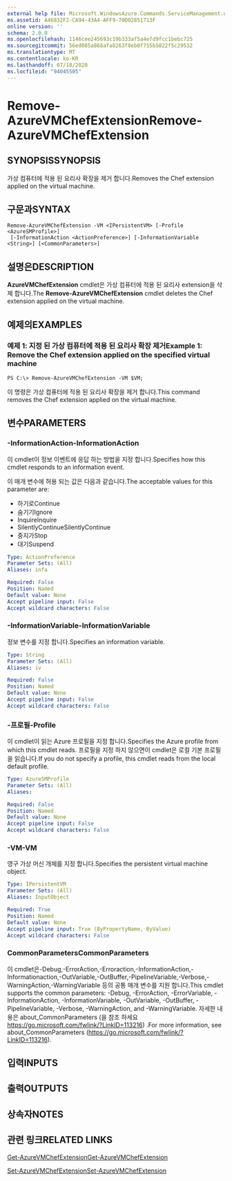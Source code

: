 ```yaml
---
external help file: Microsoft.WindowsAzure.Commands.ServiceManagement.dll-Help.xml
ms.assetid: A46832F2-CA94-43A4-AFF9-70D02851713F
online version: ''
schema: 2.0.0
ms.openlocfilehash: 1146cee245693c19b333af5a4efd9fcc1bebc725
ms.sourcegitcommit: 56ed085a868afa8263f8eb0f755b5822f5c29532
ms.translationtype: MT
ms.contentlocale: ko-KR
ms.lasthandoff: 07/18/2020
ms.locfileid: "94045505"
---
```

# <span data-ttu-id="734f3-101">Remove-AzureVMChefExtension</span><span class="sxs-lookup"><span data-stu-id="734f3-101">Remove-AzureVMChefExtension</span></span>

## <span data-ttu-id="734f3-102">SYNOPSIS</span><span class="sxs-lookup"><span data-stu-id="734f3-102">SYNOPSIS</span></span>
<span data-ttu-id="734f3-103">가상 컴퓨터에 적용 된 요리사 확장을 제거 합니다.</span><span class="sxs-lookup"><span data-stu-id="734f3-103">Removes the Chef extension applied on the virtual machine.</span></span>

## <span data-ttu-id="734f3-104">구문과</span><span class="sxs-lookup"><span data-stu-id="734f3-104">SYNTAX</span></span>

```
Remove-AzureVMChefExtension -VM <IPersistentVM> [-Profile <AzureSMProfile>]
 [-InformationAction <ActionPreference>] [-InformationVariable <String>] [<CommonParameters>]
```

## <span data-ttu-id="734f3-105">설명은</span><span class="sxs-lookup"><span data-stu-id="734f3-105">DESCRIPTION</span></span>
<span data-ttu-id="734f3-106">**AzureVMChefExtension** cmdlet은 가상 컴퓨터에 적용 된 요리사 extension을 삭제 합니다.</span><span class="sxs-lookup"><span data-stu-id="734f3-106">The **Remove-AzureVMChefExtension** cmdlet deletes the Chef extension applied on the virtual machine.</span></span>

## <span data-ttu-id="734f3-107">예제의</span><span class="sxs-lookup"><span data-stu-id="734f3-107">EXAMPLES</span></span>

### <span data-ttu-id="734f3-108">예제 1: 지정 된 가상 컴퓨터에 적용 된 요리사 확장 제거</span><span class="sxs-lookup"><span data-stu-id="734f3-108">Example 1: Remove the Chef extension applied on the specified virtual machine</span></span>
```
PS C:\> Remove-AzureVMChefExtension -VM $VM;
```

<span data-ttu-id="734f3-109">이 명령은 가상 컴퓨터에 적용 된 요리사 확장을 제거 합니다.</span><span class="sxs-lookup"><span data-stu-id="734f3-109">This command removes the Chef extension applied on the virtual machine.</span></span>

## <span data-ttu-id="734f3-110">변수</span><span class="sxs-lookup"><span data-stu-id="734f3-110">PARAMETERS</span></span>

### <span data-ttu-id="734f3-111">-InformationAction</span><span class="sxs-lookup"><span data-stu-id="734f3-111">-InformationAction</span></span>
<span data-ttu-id="734f3-112">이 cmdlet이 정보 이벤트에 응답 하는 방법을 지정 합니다.</span><span class="sxs-lookup"><span data-stu-id="734f3-112">Specifies how this cmdlet responds to an information event.</span></span>

<span data-ttu-id="734f3-113">이 매개 변수에 허용 되는 값은 다음과 같습니다.</span><span class="sxs-lookup"><span data-stu-id="734f3-113">The acceptable values for this parameter are:</span></span>

- <span data-ttu-id="734f3-114">하기로</span><span class="sxs-lookup"><span data-stu-id="734f3-114">Continue</span></span>
- <span data-ttu-id="734f3-115">숨기기</span><span class="sxs-lookup"><span data-stu-id="734f3-115">Ignore</span></span>
- <span data-ttu-id="734f3-116">Inquire</span><span class="sxs-lookup"><span data-stu-id="734f3-116">Inquire</span></span>
- <span data-ttu-id="734f3-117">SilentlyContinue</span><span class="sxs-lookup"><span data-stu-id="734f3-117">SilentlyContinue</span></span>
- <span data-ttu-id="734f3-118">중지가</span><span class="sxs-lookup"><span data-stu-id="734f3-118">Stop</span></span>
- <span data-ttu-id="734f3-119">대기</span><span class="sxs-lookup"><span data-stu-id="734f3-119">Suspend</span></span>

```yaml
Type: ActionPreference
Parameter Sets: (All)
Aliases: infa

Required: False
Position: Named
Default value: None
Accept pipeline input: False
Accept wildcard characters: False
```

### <span data-ttu-id="734f3-120">-InformationVariable</span><span class="sxs-lookup"><span data-stu-id="734f3-120">-InformationVariable</span></span>
<span data-ttu-id="734f3-121">정보 변수를 지정 합니다.</span><span class="sxs-lookup"><span data-stu-id="734f3-121">Specifies an information variable.</span></span>

```yaml
Type: String
Parameter Sets: (All)
Aliases: iv

Required: False
Position: Named
Default value: None
Accept pipeline input: False
Accept wildcard characters: False
```

### <span data-ttu-id="734f3-122">-프로필</span><span class="sxs-lookup"><span data-stu-id="734f3-122">-Profile</span></span>
<span data-ttu-id="734f3-123">이 cmdlet이 읽는 Azure 프로필을 지정 합니다.</span><span class="sxs-lookup"><span data-stu-id="734f3-123">Specifies the Azure profile from which this cmdlet reads.</span></span>
<span data-ttu-id="734f3-124">프로필을 지정 하지 않으면이 cmdlet은 로컬 기본 프로필을 읽습니다.</span><span class="sxs-lookup"><span data-stu-id="734f3-124">If you do not specify a profile, this cmdlet reads from the local default profile.</span></span>

```yaml
Type: AzureSMProfile
Parameter Sets: (All)
Aliases: 

Required: False
Position: Named
Default value: None
Accept pipeline input: False
Accept wildcard characters: False
```

### <span data-ttu-id="734f3-125">-VM</span><span class="sxs-lookup"><span data-stu-id="734f3-125">-VM</span></span>
<span data-ttu-id="734f3-126">영구 가상 머신 개체를 지정 합니다.</span><span class="sxs-lookup"><span data-stu-id="734f3-126">Specifies the persistent virtual machine object.</span></span>

```yaml
Type: IPersistentVM
Parameter Sets: (All)
Aliases: InputObject

Required: True
Position: Named
Default value: None
Accept pipeline input: True (ByPropertyName, ByValue)
Accept wildcard characters: False
```

### <span data-ttu-id="734f3-127">CommonParameters</span><span class="sxs-lookup"><span data-stu-id="734f3-127">CommonParameters</span></span>
<span data-ttu-id="734f3-128">이 cmdlet은-Debug,-ErrorAction,-Erroraction,-InformationAction,-Informationaction,-OutVariable,-OutBuffer,-PipelineVariable,-Verbose,-WarningAction,-WarningVariable 등의 공통 매개 변수를 지원 합니다.</span><span class="sxs-lookup"><span data-stu-id="734f3-128">This cmdlet supports the common parameters: -Debug, -ErrorAction, -ErrorVariable, -InformationAction, -InformationVariable, -OutVariable, -OutBuffer, -PipelineVariable, -Verbose, -WarningAction, and -WarningVariable.</span></span> <span data-ttu-id="734f3-129">자세한 내용은 about_CommonParameters (을 참조 하세요 https://go.microsoft.com/fwlink/?LinkID=113216) .</span><span class="sxs-lookup"><span data-stu-id="734f3-129">For more information, see about_CommonParameters (https://go.microsoft.com/fwlink/?LinkID=113216).</span></span>

## <span data-ttu-id="734f3-130">입력</span><span class="sxs-lookup"><span data-stu-id="734f3-130">INPUTS</span></span>

## <span data-ttu-id="734f3-131">출력</span><span class="sxs-lookup"><span data-stu-id="734f3-131">OUTPUTS</span></span>

## <span data-ttu-id="734f3-132">상속자</span><span class="sxs-lookup"><span data-stu-id="734f3-132">NOTES</span></span>

## <span data-ttu-id="734f3-133">관련 링크</span><span class="sxs-lookup"><span data-stu-id="734f3-133">RELATED LINKS</span></span>

[<span data-ttu-id="734f3-134">Get-AzureVMChefExtension</span><span class="sxs-lookup"><span data-stu-id="734f3-134">Get-AzureVMChefExtension</span></span>](./Get-AzureVMChefExtension.md)

[<span data-ttu-id="734f3-135">Set-AzureVMChefExtension</span><span class="sxs-lookup"><span data-stu-id="734f3-135">Set-AzureVMChefExtension</span></span>](./Set-AzureVMChefExtension.md)


